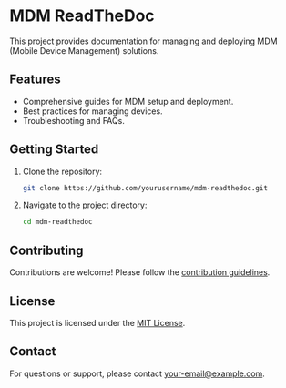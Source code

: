 # MDM ReadTheDoc

This project provides documentation for managing and deploying MDM (Mobile Device Management) solutions.

## Features

- Comprehensive guides for MDM setup and deployment.
- Best practices for managing devices.
- Troubleshooting and FAQs.

## Getting Started

1. Clone the repository:
    ```bash
    git clone https://github.com/yourusername/mdm-readthedoc.git
    ```
2. Navigate to the project directory:
    ```bash
    cd mdm-readthedoc
    ```

## Contributing

Contributions are welcome! Please follow the [contribution guidelines](CONTRIBUTING.md).

## License

This project is licensed under the [MIT License](LICENSE).

## Contact

For questions or support, please contact [your-email@example.com](mailto:your-email@example.com).